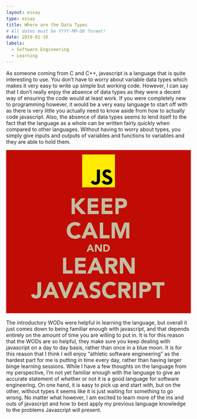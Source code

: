 ```yaml
---
layout: essay
type: essay
title: Where are the Data Types
# All dates must be YYYY-MM-DD format!
date: 2019-01-16
labels:
  - Software Engineering
  - Learning
---
```



  As someone coming from C and C++, javascript is a language that is quite interesting to use. You don’t have to worry about variable data types which makes it very easy to write up simple but working code. However, I can say that I don’t really enjoy the absence of data types as they were a decent way of ensuring the code would at least work. If you were completely new to programming however, it would be a very easy language to start off with as there is very little you actually need to know aside from how to actually code javascript. Also, the absence of data types seems to lend itself to the fact that the language as a whole can be written fairly quickly when compared to other languages. Without having to worry about types, you simply give inputs and outputs of variables and functions to variables and they are able to hold them.

<img class="Learn java script" src="../images/keep-calm-and-learn-javascript.jpg">

  The introductory WODs were helpful in learning the language, but overall it just comes down to being familiar enough with javascript, and that depends entirely on the amount of time you are willing to put in.  It is for this reason that the WODs are so helpful, they make sure you keep dealing with javascript on a day to day basis, rather than once in a blue moon. It is for this reason that I think I will enjoy “athletic software engineering” as the hardest part for me is putting in time every day, rather than having larger binge learning sessions. While I have a few thoughts on the language from my perspective, I’m not yet familiar enough with the language to give an accurate statement of whether or not it is a good language for software engineering. On one hand, it is easy to pick up and start with, but on the other, without types it seems like it is just waiting for something to go wrong. No matter what however, I am excited to learn more of the ins and outs of javascript and how to best apply my previous language knowledge to the problems Javascript will present.
